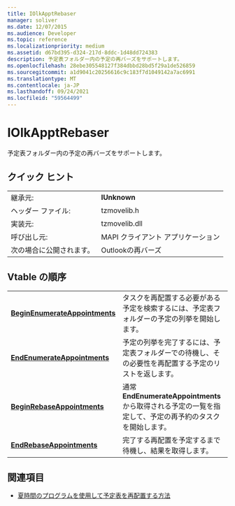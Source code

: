 ```yaml
---
title: IOlkApptRebaser
manager: soliver
ms.date: 12/07/2015
ms.audience: Developer
ms.topic: reference
ms.localizationpriority: medium
ms.assetid: d67bd395-d324-217d-8ddc-1d48dd724383
description: 予定表フォルダー内の予定の再バーズをサポートします。
ms.openlocfilehash: 28ebe305548127f384dbbd28bd5f29a1de526859
ms.sourcegitcommit: a1d9041c20256616c9c183f7d1049142a7ac6991
ms.translationtype: MT
ms.contentlocale: ja-JP
ms.lasthandoff: 09/24/2021
ms.locfileid: "59564499"
---
```

# <a name="iolkapptrebaser"></a>IOlkApptRebaser

予定表フォルダー内の予定の再バーズをサポートします。
  
## <a name="quick-info"></a>クイック ヒント

|||
|:-----|:-----|
|継承元:  <br/> |**IUnknown** <br/> |
|ヘッダー ファイル:  <br/> |tzmovelib.h  <br/> |
|実装元:  <br/> |tzmovelib.dll  <br/> |
|呼び出し元:  <br/> |MAPI クライアント アプリケーション  <br/> |
|次の場合に公開されます。  <br/> |Outlookの再バーズ  <br/> |
   
## <a name="vtable-order"></a>Vtable の順序

|||
|:-----|:-----|
|**[BeginEnumerateAppointments](iolkapptrebaser-beginenumerateappointments.md)** <br/> |タスクを再配置する必要がある予定を検索するには、予定表フォルダーの予定の列挙を開始します。  <br/> |
|**[EndEnumerateAppointments](iolkapptrebaser-endenumerateappointments.md)** <br/> |予定の列挙を完了するには、予定表フォルダーでの待機し、その必要性を再配置する予定のリストを返します。  <br/> |
|**[BeginRebaseAppointments](iolkapptrebaser-beginrebaseappointments.md)** <br/> |通常 **EndEnumerateAppointments** から取得される予定の一覧を指定して、予定の再予約のタスクを開始します。  <br/> |
|**[EndRebaseAppointments](iolkapptrebaser-endrebaseappointments.md)** <br/> |完了する再配置を予定するまで待機し、結果を取得します。  <br/> |
   
## <a name="see-also"></a>関連項目

- [夏時間のプログラムを使用して予定表を再配置する方法](about-rebasing-calendars-programmatically-for-daylight-saving-time.md)

